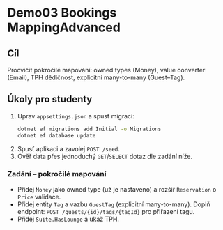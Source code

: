 # Demo03 Bookings MappingAdvanced

## Cíl
Procvičit pokročilé mapování: owned types (Money), value converter (Email), TPH dědičnost, explicitní many-to-many (Guest–Tag).
## Úkoly pro studenty
1. Uprav `appsettings.json` a spusť migraci:
   ```bash
   dotnet ef migrations add Initial -o Migrations
   dotnet ef database update
   ```
2. Spusť aplikaci a zavolej `POST /seed`.
3. Ověř data přes jednoduchý `GET`/`SELECT` dotaz dle zadání níže.

### Zadání – pokročilé mapování
- Přidej `Money` jako owned type (už je nastaveno) a rozšiř `Reservation` o `Price` validace.
- Přidej entity `Tag` a vazbu `GuestTag` (explicitní many-to-many). Doplň endpoint:
  `POST /guests/{id}/tags/{tagId}` pro přiřazení tagu.
- Přidej `Suite.HasLounge` a ukaž TPH.
